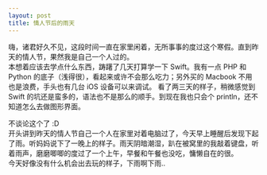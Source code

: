 ```yaml
---
layout: post
title: 情人节后的雨天
---
```


嗨，诸君好久不见，这段时间一直在家里闲着，无所事事的度过这个寒假。直到昨天的情人节，果然我是自己一个人过的。  
本想着应该去学点什么东西，踌躇了几天打算学一下 Swift。我有一点 PHP 和 Python 的底子（浅得很），看起来或许不会那么吃力；另外买的 Macbook 不用也是浪费，手头也有几台 iOS 设备可以来调试。
看了两三天的样子，稍微感觉到 Swift 的坑还是蛮多的，语法也不是那么的顺手。到现在我也只会个 println，还不知道怎么去做图形界面。  

不谈论这个了 :D  
开头讲到昨天的情人节自己一个人在家里对着电脑过了，今天早上睡醒后发现下起了雨。听妈妈说下了一晚上的样子。雨天阴暗潮湿，趴在被窝里的我敲着键盘，听着雨声，磨磨唧唧的度过了一个上午，早餐和午餐也没吃，慵懒自在的很。  
今天好像没有什么机会出去玩的样子，下雨啊下雨..
